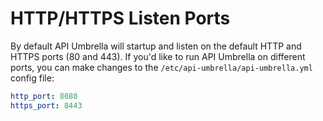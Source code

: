 # HTTP/HTTPS Listen Ports

By default API Umbrella will startup and listen on the default HTTP and HTTPS ports (80 and 443). If you'd like to run API Umbrella on different ports, you can make changes to the `/etc/api-umbrella/api-umbrella.yml` config file:

```yaml
http_port: 8080
https_port: 8443
```
